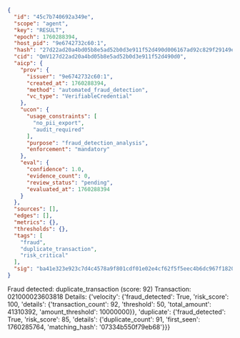 ```json
{
  "id": "45c7b740692a349e",
  "scope": "agent",
  "key": "RESULT",
  "epoch": 1760288394,
  "host_pid": "9e6742732c60:1",
  "hash": "27d22ad20a4bd05b8e5ad52b0d3e911f52d490d006167ad92c829f29149eaa9d",
  "cid": "QmV127d22ad20a4bd05b8e5ad52b0d3e911f52d490d0",
  "aicp": {
    "prov": {
      "issuer": "9e6742732c60:1",
      "created_at": 1760288394,
      "method": "automated_fraud_detection",
      "vc_type": "VerifiableCredential"
    },
    "ucon": {
      "usage_constraints": [
        "no_pii_export",
        "audit_required"
      ],
      "purpose": "fraud_detection_analysis",
      "enforcement": "mandatory"
    },
    "eval": {
      "confidence": 1.0,
      "evidence_count": 0,
      "review_status": "pending",
      "evaluated_at": 1760288394
    }
  },
  "sources": [],
  "edges": [],
  "metrics": {},
  "thresholds": {},
  "tags": [
    "fraud",
    "duplicate_transaction",
    "risk_critical"
  ],
  "sig": "ba41e323e923c7d4c4578a9f801cdf01e02e4cf62f5f5eec4b6dc967f182023d"
}
```

Fraud detected: duplicate_transaction (score: 92)
Transaction: 021000023603818
Details: {'velocity': {'fraud_detected': True, 'risk_score': 100, 'details': {'transaction_count': 92, 'threshold': 50, 'total_amount': 41310392, 'amount_threshold': 10000000}}, 'duplicate': {'fraud_detected': True, 'risk_score': 85, 'details': {'duplicate_count': 91, 'first_seen': 1760285764, 'matching_hash': '07334b550f79eb68'}}}